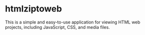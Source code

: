 # htmlziptoweb
This is a simple and easy-to-use application for viewing HTML web projects, including JavaScript, CSS, and media files.

